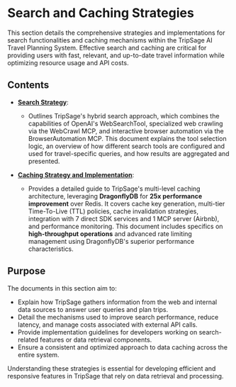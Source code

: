 # Search and Caching Strategies

This section details the comprehensive strategies and implementations for search functionalities and caching mechanisms within the TripSage AI Travel Planning System. Effective search and caching are critical for providing users with fast, relevant, and up-to-date travel information while optimizing resource usage and API costs.

## Contents

- **[Search Strategy](./SEARCH_STRATEGY.md)**:

  - Outlines TripSage's hybrid search approach, which combines the capabilities of OpenAI's WebSearchTool, specialized web crawling via the WebCrawl MCP, and interactive browser automation via the BrowserAutomation MCP. This document explains the tool selection logic, an overview of how different search tools are configured and used for travel-specific queries, and how results are aggregated and presented.

- **[Caching Strategy and Implementation](./CACHING_STRATEGY_AND_IMPLEMENTATION.md)**:
  - Provides a detailed guide to TripSage's multi-level caching architecture, leveraging **DragonflyDB** for **25x performance improvement** over Redis. It covers cache key generation, multi-tier Time-To-Live (TTL) policies, cache invalidation strategies, integration with 7 direct SDK services and 1 MCP server (Airbnb), and performance monitoring. This document includes specifics on **high-throughput operations** and advanced rate limiting management using DragonflyDB's superior performance characteristics.

## Purpose

The documents in this section aim to:

- Explain how TripSage gathers information from the web and internal data sources to answer user queries and plan trips.
- Detail the mechanisms used to improve search performance, reduce latency, and manage costs associated with external API calls.
- Provide implementation guidelines for developers working on search-related features or data retrieval components.
- Ensure a consistent and optimized approach to data caching across the entire system.

Understanding these strategies is essential for developing efficient and responsive features in TripSage that rely on data retrieval and processing.
